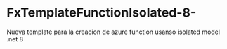 # FxTemplateFunctionIsolated-8-
Nueva template para la creacion de azure function usanso isolated model .net 8
